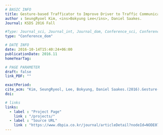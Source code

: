 ```yaml
---
# BASIC INFO
title: Gesture-based Trafficator to Improve Driver to Traffic Communication.
author : SeungRyoel Kim, <ins>Bokyung Lee</ins>, Daniel Saakes.
Journal: KSDS 2016 Fall

#Type: Journal_sci, Journal_int, Journal_dom, Conference_sci, Conference_int, conference_dom
type: "Conference_dom"

# DATE INFO
date: 2016-10-14T15:40:24+06:00
publicationDate: 2016.11
homeYearTag: 

# PAGE PARAMETER
draft: false
link_PDF: ""

exactPeriod: 
cite_acm: "Kim, SeungRyeol, Lee, Bokyung, Daniel Saakes.(2016).Gesture-based trafficator to improve driver to traffic communication.KSDS Conference Proceeding,(),14-15."
doi: 

# links
links:
  - label : "Project Page"
    link : "/projects/"
  - label : "Source URL"
    link : "https://www.dbpia.co.kr/journal/articleDetail?nodeId=NODE07050102"
---
```

